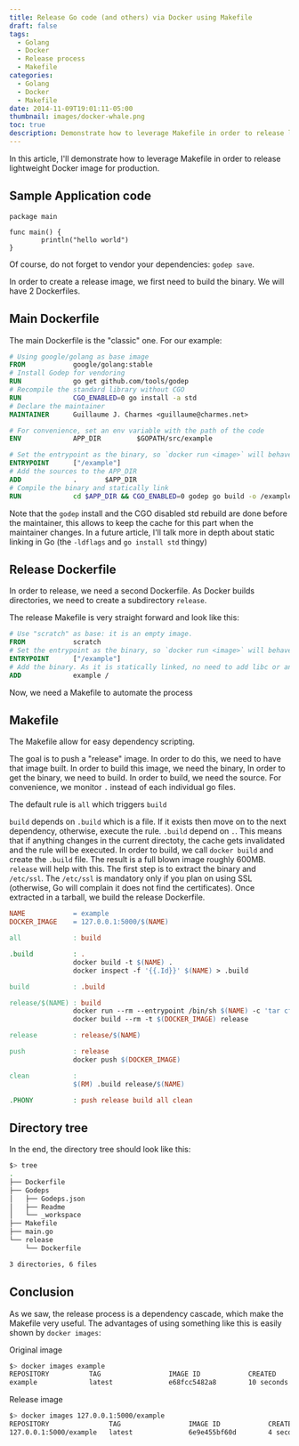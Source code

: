 ```yaml
---
title: Release Go code (and others) via Docker using Makefile
draft: false
tags:
  - Golang
  - Docker
  - Release process
  - Makefile
categories:
  - Golang
  - Docker
  - Makefile
date: 2014-11-09T19:01:11-05:00
thumbnail: images/docker-whale.png
toc: true
description: Demonstrate how to leverage Makefile in order to release lightweight Docker image for production.
---
```


In this article, I'll demonstrate how to leverage Makefile in order to release lightweight Docker image for production.

## Sample Application code

```golang
package main

func main() {
        println("hello world")
}
```

Of course, do not forget to vendor your dependencies: `godep save`.

In order to create a release image, we first need to build the binary. We will have 2 Dockerfiles.

## Main Dockerfile

The main Dockerfile is the "classic" one. For our example:

```dockerfile
# Using google/golang as base image
FROM            google/golang:stable
# Install Godep for vendoring
RUN             go get github.com/tools/godep
# Recompile the standard library without CGO
RUN             CGO_ENABLED=0 go install -a std
# Declare the maintainer
MAINTAINER      Guillaume J. Charmes <guillaume@charmes.net>

# For convenience, set an env variable with the path of the code
ENV             APP_DIR         $GOPATH/src/example

# Set the entrypoint as the binary, so `docker run <image>` will behave as the binary
ENTRYPOINT      ["/example"]
# Add the sources to the APP_DIR
ADD             .       $APP_DIR
# Compile the binary and statically link
RUN             cd $APP_DIR && CGO_ENABLED=0 godep go build -o /example -ldflags '-d -w -s'
```

Note that the `godep`  install and the CGO disabled std rebuild are done before the maintainer, this allows to keep the cache for this part when the maintainer changes.
In a future article, I'll talk more in depth about static linking in Go (the `-ldflags` and `go install std` thingy)

## Release Dockerfile

In order to release, we need a second Dockerfile. As Docker builds directories, we need to create a subdirectory `release`.

The release Makefile is very straight forward and look like this:

```dockerfile
# Use "scratch" as base: it is an empty image.
FROM            scratch
# Set the entrypoint as the binary, so `docker run <image>` will behave as the binary
ENTRYPOINT      ["/example"]
# Add the binary. As it is statically linked, no need to add libc or anything else.
ADD             example /
```

Now, we need a Makefile to automate the process

## Makefile

The Makefile allow for easy dependency scripting.

The goal is to push a "release" image. In order to do this, we need to have that image built. 
In order to build this image, we need the binary, In order to get the binary, we need to build.
In order to build, we need the source. For convenience, we monitor `.` instead of each individual go files.

The default rule is `all` which triggers `build`

`build` depends on `.build` which is a file. If it exists then move on to the next dependency, otherwise, execute the rule. `.build` depend on `.`. This means that if anything changes in the current directoty, the cache gets invalidated and the rule will be executed.
In order to build, we call `docker build` and create the `.build` file.
The result is a full blown image roughly 600MB. `release` will help with this.
The first step is to extract the binary and `/etc/ssl`. The `/etc/ssl` is mandatory only if you plan on using SSL (otherwise, Go will complain it does not find the certificates). Once extracted in a tarball, we build the release Dockerfile.

```makefile
NAME            = example
DOCKER_IMAGE    = 127.0.0.1:5000/$(NAME)

all             : build

.build          : .
                docker build -t $(NAME) .
                docker inspect -f '{{.Id}}' $(NAME) > .build

build           : .build

release/$(NAME) : build
                docker run --rm --entrypoint /bin/sh $(NAME) -c 'tar cf - /$(NAME) /etc/ssl' > $@ || (rm -f $@; false)
                docker build --rm -t $(DOCKER_IMAGE) release

release         : release/$(NAME)

push            : release
                docker push $(DOCKER_IMAGE)

clean           :
                $(RM) .build release/$(NAME)

.PHONY          : push release build all clean
```

## Directory tree

In the end, the directory tree should look like this:

```bash
$> tree
.
├── Dockerfile
├── Godeps
│   ├── Godeps.json
│   ├── Readme
│   └── _workspace
├── Makefile
├── main.go
└── release
    └── Dockerfile

3 directories, 6 files
```


## Conclusion

As we saw, the release process is a dependency cascade, which make the Makefile very useful.
The advantages of using something like this is easily shown by `docker images`:

Original image
```bash
$> docker images example
REPOSITORY          TAG                 IMAGE ID            CREATED             VIRTUAL SIZE
example             latest              e68fcc5482a8        10 seconds ago          605.3 MB
```

Release image
```bash
$> docker images 127.0.0.1:5000/example
REPOSITORY               TAG                 IMAGE ID            CREATED             VIRTUAL SIZE
127.0.0.1:5000/example   latest              6e9e455bf60d        4 seconds ago          617.6 kB
```
